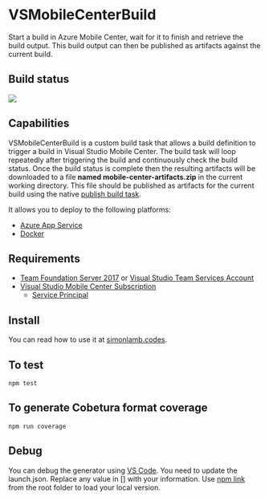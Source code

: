 # VSMobileCenterBuild
Start a build in Azure Mobile Center, wait for it to finish and retrieve the build output. This build output can then be published as artifacts against the current build.

## Build status
![](https://silamb.visualstudio.com/_apis/public/build/definitions/e679d9d5-a4ae-4f40-aad1-b2a04fb59e94/25/badge)

## Capabilities
VSMobileCenterBuild is a custom build task that allows a build definition to trigger a build in Visual Studio Mobile Center. The build task will loop repeatedly after triggering the build and continuously check the build status. Once the build status is complete then the resulting artifacts will be downloaded to a file **named mobile-center-artifacts.zip** in the current working directory. This file should be published as artifacts for the current build using the native [publish build task](https://www.visualstudio.com/en-us/docs/build/steps/utility/copy-and-publish-build-artifacts).

It allows you to deploy to the following platforms:
- [Azure App Service](https://azure.microsoft.com/en-us/services/app-service/web/)
- [Docker](https://www.docker.com/)

## Requirements
- [Team Foundation Server 2017](https://www.visualstudio.com/downloads/) or [Visual Studio Team Services Account](https://app.vsaex.visualstudio.com/profile/account)
- [Visual Studio Mobile Center Subscription](https://mobile.azure.com)
   - [Service Principal](http://donovanbrown.com/post/Creating-an-Azure-Resource-Manager-Service-Endpoint-in-new-Portal)

## Install
You can read how to use it at [simonlamb.codes](http://simonlamb.codes/). 

## To test
`npm test`

## To generate Cobetura format coverage
`npm run coverage`

## Debug
You can debug the generator using [VS Code](http://code.visualstudio.com/). You need to update the launch.json. Replace any value in [] with your information.  Use [npm link](https://docs.npmjs.com/cli/link) from the root folder to load your local version.